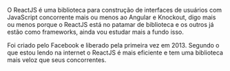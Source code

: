 O ReactJS é uma biblioteca para construção de interfaces de usuários com JavaScript concorrente mais ou menos ao Angular e Knockout, digo mais ou menos porque o ReactJS está no patamar de biblioteca e os outros já estão como frameworks, ainda vou estudar mais a fundo isso.

Foi criado pelo Facebook e liberado pela primeira vez em 2013. Segundo o que estou lendo na internet o ReactJS é mais eficiente e tem uma biblioteca mais veloz que seus concorrentes.

